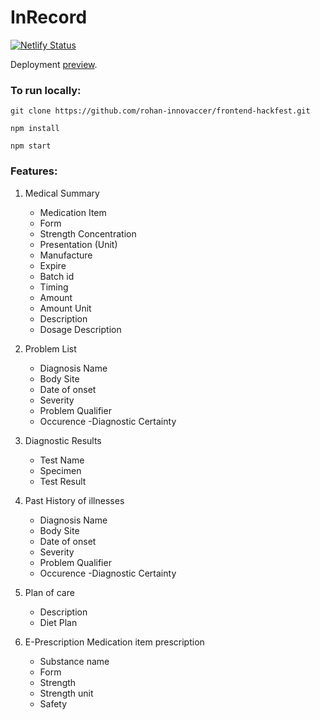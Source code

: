 # InRecord

[![Netlify Status](https://api.netlify.com/api/v1/badges/5fc36cb3-a275-4b6b-ad1c-2bc91ab5fe14/deploy-status)](https://app.netlify.com/sites/stupefied-carson-d002e9/deploys)

Deployment [preview](https://inrecord.netlify.app/).

### To run locally:

```
git clone https://github.com/rohan-innovaccer/frontend-hackfest.git

npm install

npm start
```

### Features:

1. Medical Summary

   - Medication Item
   - Form
   - Strength Concentration
   - Presentation (Unit)
   - Manufacture
   - Expire
   - Batch id
   - Timing
   - Amount
   - Amount Unit
   - Description
   - Dosage Description

2. Problem List

   - Diagnosis Name
   - Body Site
   - Date of onset
   - Severity
   - Problem Qualifier
   - Occurence -Diagnostic Certainty

3. Diagnostic Results

   - Test Name
   - Specimen
   - Test Result

4. Past History of illnesses

   - Diagnosis Name
   - Body Site
   - Date of onset
   - Severity
   - Problem Qualifier
   - Occurence -Diagnostic Certainty

5. Plan of care

   - Description
   - Diet Plan

6. E-Prescription Medication item prescription
   - Substance name
   - Form
   - Strength
   - Strength unit
   - Safety
